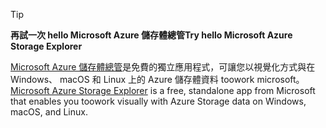 > [!TIP]
> 
> <span data-ttu-id="2f2ae-101">**再試一次 hello Microsoft Azure 儲存體總管**</span><span class="sxs-lookup"><span data-stu-id="2f2ae-101">**Try hello Microsoft Azure Storage Explorer**</span></span>
> 
> <span data-ttu-id="2f2ae-102">[Microsoft Azure 儲存體總管](../articles/vs-azure-tools-storage-manage-with-storage-explorer.md)是免費的獨立應用程式，可讓您以視覺化方式與在 Windows、 macOS 和 Linux 上的 Azure 儲存體資料 toowork microsoft。</span><span class="sxs-lookup"><span data-stu-id="2f2ae-102">[Microsoft Azure Storage Explorer](../articles/vs-azure-tools-storage-manage-with-storage-explorer.md) is a free, standalone app from Microsoft that enables you toowork visually with Azure Storage data on Windows, macOS, and Linux.</span></span>
> 
> 

